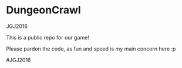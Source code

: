 # DungeonCrawl
JGJ2016

This is a public repo for our game!

Please pardon the code, as fun and speed is my main concern here :p

#JGJ2016
